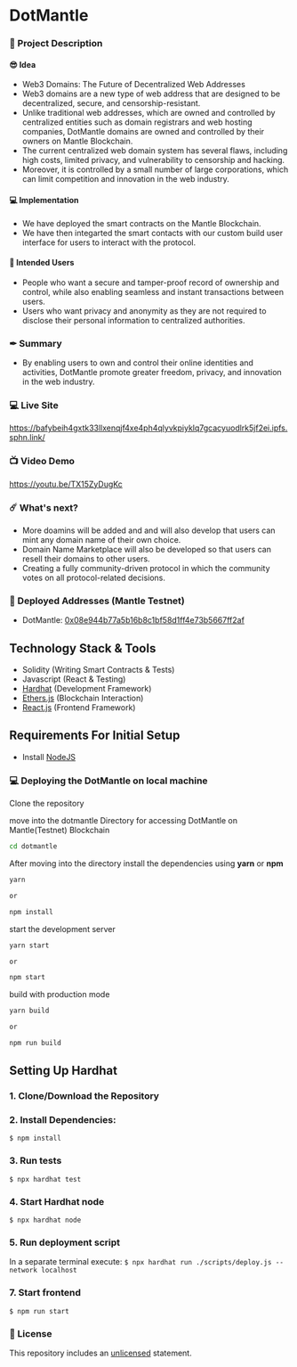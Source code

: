 # DotMantle

### 📝 Project Description

#### 😎 Idea
- Web3 Domains: The Future of Decentralized Web Addresses
- Web3 domains are a new type of web address that are designed to be decentralized, secure, and censorship-resistant.
- Unlike traditional web addresses, which are owned and controlled by centralized entities such as domain registrars and web hosting companies, DotMantle domains are owned and controlled by their owners on Mantle Blockchain.
- The current centralized web domain system has several flaws, including high costs, limited privacy, and vulnerability to censorship and hacking.
- Moreover, it is controlled by a small number of large corporations, which can limit competition and innovation in the web industry.

#### 💻 Implementation
- We have deployed the smart contracts on the Mantle Blockchain.
- We have then integarted the smart contacts with our custom build user interface for users to interact with the protocol.

#### 👥 Intended Users
- People who want a secure and tamper-proof record of ownership and control, while also enabling seamless and instant transactions between users.
- Users who want privacy and anonymity as they are not required to disclose their personal information to centralized authorities.

### ✒ Summary
- By enabling users to own and control their online identities and activities, DotMantle promote greater freedom, privacy, and innovation in the web industry.


### 💻 Live Site
https://bafybeih4gxtk33llxenqjf4xe4ph4qlyvkpiyklq7gcacyuodlrk5jf2ei.ipfs.sphn.link/

### 📺 Video Demo
https://youtu.be/TX15ZyDugKc

### ☄️ What's next?
- More doamins will be added and and will also develop that users can mint any domain name of their own choice.
- Domain Name Marketplace will also be developed so that users can resell their domains to other users.
- Creating a fully community-driven protocol in which the community votes on all protocol-related decisions.


### 💪 Deployed Addresses (Mantle Testnet)
- DotMantle: [0x08e944b77a5b16b8c1bf58d1ff4e73b5667ff2af](https://explorer.testnet.mantle.xyz/tx/0x7b81c5d3516c0d7f2050e6c29eac3309cda945e123a254f49a318ed0852e1636)


## Technology Stack & Tools

- Solidity (Writing Smart Contracts & Tests)
- Javascript (React & Testing)
- [Hardhat](https://hardhat.org/) (Development Framework)
- [Ethers.js](https://docs.ethers.io/v5/) (Blockchain Interaction)
- [React.js](https://reactjs.org/) (Frontend Framework)

## Requirements For Initial Setup
- Install [NodeJS](https://nodejs.org/en/)

### 💻 Deploying the DotMantle on local machine

Clone the repository

move into the dotmantle Directory for accessing DotMantle on Mantle(Testnet) Blockchain

```sh
cd dotmantle
```

After moving into the directory install the dependencies using **yarn** or **npm**

```sh
yarn

or

npm install
```

start the development server
```sh
yarn start

or

npm start
```

build with production mode
```sh
yarn build

or

npm run build
```

## Setting Up Hardhat
### 1. Clone/Download the Repository

### 2. Install Dependencies:
`$ npm install`

### 3. Run tests
`$ npx hardhat test`

### 4. Start Hardhat node
`$ npx hardhat node`

### 5. Run deployment script
In a separate terminal execute:
`$ npx hardhat run ./scripts/deploy.js --network localhost`

### 7. Start frontend
`$ npm run start`


### 🚫 License
This repository includes an [unlicensed](http://unlicense.org/) statement.

